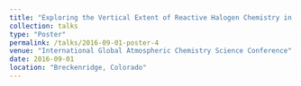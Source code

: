 ```yaml
---
title: "Exploring the Vertical Extent of Reactive Halogen Chemistry in the Vicinity of Barrow, Alaska"
collection: talks
type: "Poster"
permalink: /talks/2016-09-01-poster-4
venue: "International Global Atmospheric Chemistry Science Conference"
date: 2016-09-01
location: "Breckenridge, Colorado"
---
```

